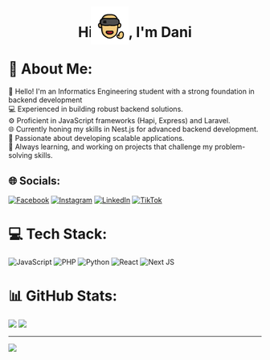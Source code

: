 <h1 align="center">Hi <img src="./assets/wave.png" style="margin-bottom: -15px; margin-left: -10px;" width="75"/>, I'm Dani</h1>

# 💫 About Me:
👋 Hello! I'm an Informatics Engineering student with a strong foundation in backend development<br>💻 Experienced in building robust backend solutions.<br>⚙️ Proficient in JavaScript frameworks (Hapi, Express) and Laravel.<br>🌐 Currently honing my skills in Nest.js for advanced backend development.<br>🎯 Passionate about developing scalable applications.<br>🌱 Always learning, and working on projects that challenge my problem-solving skills.


## 🌐 Socials:
[![Facebook](https://img.shields.io/badge/Facebook-%231877F2.svg?logo=Facebook&logoColor=white)](https://facebook.com/profile.php?id=100086121013550) [![Instagram](https://img.shields.io/badge/Instagram-%23E4405F.svg?logo=Instagram&logoColor=white)](https://instagram.com/aji.hmdni) [![LinkedIn](https://img.shields.io/badge/LinkedIn-%230077B5.svg?logo=linkedin&logoColor=white)](https://linkedin.com/in/ajihamdaniahmad) [![TikTok](https://img.shields.io/badge/TikTok-%23000000.svg?logo=TikTok&logoColor=white)](https://tiktok.com/@sigmaadev_) 

# 💻 Tech Stack:
![JavaScript](https://img.shields.io/badge/javascript-%23323330.svg?style=for-the-badge&logo=javascript&logoColor=%23F7DF1E) ![PHP](https://img.shields.io/badge/php-%23777BB4.svg?style=for-the-badge&logo=php&logoColor=white) ![Python](https://img.shields.io/badge/python-3670A0?style=for-the-badge&logo=python&logoColor=ffdd54) ![React](https://img.shields.io/badge/react-%2320232a.svg?style=for-the-badge&logo=react&logoColor=%2361DAFB) ![Next JS](https://img.shields.io/badge/Next-black?style=for-the-badge&logo=next.js&logoColor=white)
# 📊 GitHub Stats:
![](https://github-readme-stats.vercel.app/api?username=Danni4421&theme=dark&hide_border=false&include_all_commits=true&count_private=false)
![](https://github-readme-streak-stats.herokuapp.com/?user=Danni4421&theme=dark&hide_border=false)

---
[![](https://visitcount.itsvg.in/api?id=Danni4421&icon=2&color=6)](https://visitcount.itsvg.in)

<!-- Proudly created with GPRM ( https://gprm.itsvg.in ) -->
